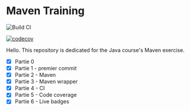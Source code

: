 # Maven Training

![Build CI](https://github.com/moezes/maven_training/actions/workflows/build.yml/badge.svg)

[![codecov](https://codecov.io/gh/moezes/maven_training/branch/main/graph/badge.svg?token=3ff99c54-5117-4b5e-b1a4-022bb402174b)](https://codecov.io/gh/moezes/maven_training)

Hello. This repository is dedicated for the Java course's Maven exercise.

* [X] Partie 0
* [X] Partie 1 - premier commit
* [X] Partie 2 - Maven
* [X] Partie 3 - Maven wrapper
* [X] Partie 4 - CI
* [X] Partie 5 - Code coverage
* [X] Partie 6 - Live badges
